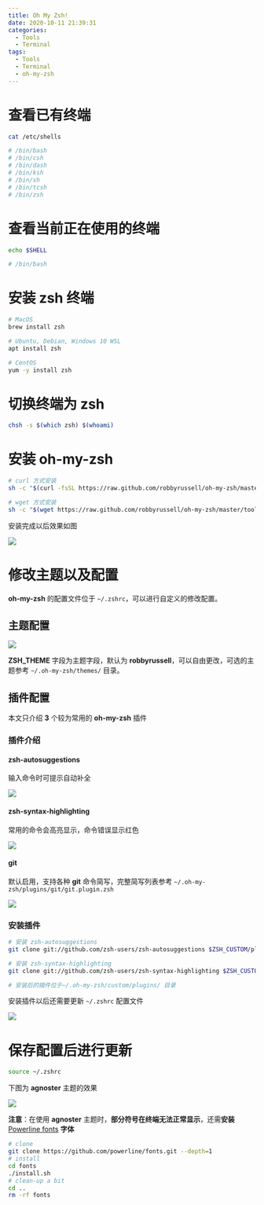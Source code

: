 ```yaml
---
title: Oh My Zsh!
date: 2020-10-11 21:39:31
categories: 
  - Tools
  - Terminal
tags: 
  - Tools
  - Terminal
  - oh-my-zsh
---
```

# 查看已有终端
```bash
cat /etc/shells

# /bin/bash
# /bin/csh
# /bin/dash
# /bin/ksh
# /bin/sh
# /bin/tcsh
# /bin/zsh
```
<!-- more -->

# 查看当前正在使用的终端
```bash
echo $SHELL

# /bin/bash
```

# 安装 zsh 终端
```bash
# MacOS
brew install zsh

# Ubuntu, Debian, Windows 10 WSL
apt install zsh

# CentOS
yum -y install zsh
```

# 切换终端为 zsh
```bash
chsh -s $(which zsh) $(whoami)
```

# 安装 oh-my-zsh

```bash
# curl 方式安装
sh -c "$(curl -fsSL https://raw.github.com/robbyrussell/oh-my-zsh/master/tools/install.sh)"

# wget 方式安装
sh -c "$(wget https://raw.github.com/robbyrussell/oh-my-zsh/master/tools/install.sh -O -)"

```

安装完成以后效果如图

![](https://www.hildeberto.com/images/posts/oh-my-zsh.png)

# 修改主题以及配置

**oh-my-zsh** 的配置文件位于 `~/.zshrc`，可以进行自定义的修改配置。

## 主题配置

![](https://cdn.jsdelivr.net/gh/zheyizhifeng/picture_repo/images/image-20201012111742916.png)

**ZSH_THEME** 字段为主题字段，默认为 **robbyrussell**，可以自由更改，可选的主题参考 `~/.oh-my-zsh/themes/` 目录。

## 插件配置

本文只介绍 **3** 个较为常用的 **oh-my-zsh** 插件

### 插件介绍

#### zsh-autosuggestions
输入命令时可提示自动补全

![](https://cdn.jsdelivr.net/gh/zheyizhifeng/picture_repo/images/image-20201012151917520.png)

#### zsh-syntax-highlighting 

常用的命令会高亮显示，命令错误显示红色

![](https://cdn.jsdelivr.net/gh/zheyizhifeng/picture_repo/images/image-20201012151551507.png)

#### git
默认启用，支持各种 **git** 命令简写，完整简写列表参考 `~/.oh-my-zsh/plugins/git/git.plugin.zsh`

![](https://cdn.jsdelivr.net/gh/zheyizhifeng/picture_repo/images/image-20201011233927923.png)

### 安装插件

```bash
# 安装 zsh-autosuggestions
git clone git://github.com/zsh-users/zsh-autosuggestions $ZSH_CUSTOM/plugins/zsh-autosuggestions

# 安装 zsh-syntax-highlighting
git clone git://github.com/zsh-users/zsh-syntax-highlighting $ZSH_CUSTOM/plugins/zsh-syntax-highlighting

# 安装后的插件位于~/.oh-my-zsh/custom/plugins/ 目录
```

安装插件以后还需要更新 `~/.zshrc` 配置文件

![](https://cdn.jsdelivr.net/gh/zheyizhifeng/picture_repo/images/image-20201012112022558.png)

# 保存配置后进行更新

```bash
source ~/.zshrc
```

下图为 **agnoster** 主题的效果

![](https://cdn.jsdelivr.net/gh/zheyizhifeng/picture_repo/images/image-20201012152422118.png)

 **注意**：在使用 **agnoster** 主题时，**部分符号在终端无法正常显示**，还需**安装** [Powerline fonts](https://github.com/powerline/fonts) **字体**

```bash
# clone
git clone https://github.com/powerline/fonts.git --depth=1
# install
cd fonts
./install.sh
# clean-up a bit
cd ..
rm -rf fonts
```
